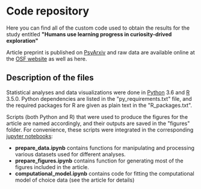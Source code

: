# Code repository
Here you can find all of the custom code used to obtain the results for the study entitled **"Humans use learning progress in curiosity-drived exploration"**

Article preprint is published on [PsyArxiv](https://psyarxiv.com/7dbr6/)  and raw data are available online at the [OSF website](https://osf.io/k2yur/) as well as here.

## Description of the files
Statistical analyses and data visualizations were done in [Python](https://www.python.org/) 3.6 and [R](https://www.r-project.org/) 3.5.0. Python dependencies are listed in the "py_requirements.txt" file, and the required packages for R are given as plain text in the "R_packages.txt".

Scripts (both Python and R) that were used to produce the figures for the article are named accordingly, and their outputs are saved in the "figures" folder. For convenience, these scripts were integrated in the corresponding [jupyter notebooks](https://jupyter.org/):
- **prepare_data.ipynb** contains functions for manipulating and processing various datasets used for different analyses.
- **prepare_figures.ipynb** contains function for generating most of the figures included in the article.
- **computational_model.ipynb** contains code for fitting the computational model of choice data (see the article for details)

